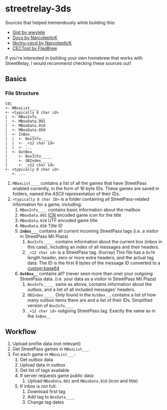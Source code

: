 # streetrelay-3ds

Sources that helped tremendously while building this:

- [Gist by wwylele](https://gist.github.com/wwylele/29a8caa6f5e5a7d88a00bedae90472ed)
- [Docs by NarcolepticK](https://github.com/NarcolepticK/CECDocs/)
- [libctru-cecd by NarcolepticK](https://github.com/NarcolepticK/libctru-cecd)
- [CECTool by FlagBrew](https://github.com/FlagBrew/CECTool/)

If you're interested in building your own homebrew that works with StreetRelay,
I would recommend checking these sources out!

## Basics

### File Structure

```plain
CEC
+- MBoxList____
+- <typically 8 char id>
|  +- MBoxInfo____
|  +- MBoxData.001
|  +- MBoxData.010
|  +- MBoxData.050
|  +- InBox___
|  |  +- BoxInfo_____
|  |  +- _<12 char id>
|  |  +- ...
|  +- OutBox__
|     +- BoxInfo_____
|     +- OBIndex_____
|     +- _<12 char id>
+- <typically 8 char id>
   +- ...
```

1. `MBoxList____` contains a list of all the games that have StreetPass enabled
   currently, in the form of 16 byte IDs. These games are saved in folders,
   named the ASCII representation of their IDs.
2. `<typically 8 char ID>` is a folder containing all StreetPass-related
   information for a game, including:
   1. `MBoxInfo____` contains basic information about the mailbox
   2. `MBoxData.001` [ICN] encoded game icon for the title
   3. `MBoxData.010` UTF encoded game title
   4. `MBoxData.050` Title ID
   5. **`InBox___`** contains all current incoming StreetPass tags (i.e. a
      visitor in StreetPass Mii Plaza)
      1. `BoxInfo_____` contains information about the current box (inbox in
         this case), including an index of all messages and their headers.
      2. `_<12 char id>` is a StreetPass tag. (hurray) This file has a `0x70`
         length header, zero or more extra headers, and the actual tag data. The
         ID is the first 8 bytes of the message ID converted to a [custom
         base64][base64]
   6. **`OutBox__`** contains all? (never seen more than one) your outgoing
      StreetPass data. (i.e. your data as a visitor in StreetPass Mii Plaza)
      1. `BoxInfo_____` same as above, contains information about the outbox,
         and a list of all included messages' headers.
      2. `OBIndex_____` Only found in the `OutBox__`, contains a list of how
         many outbox items there are and a list of their IDs. Simplified version
         of `BoxInfo____`
      3. `_<12 char id>` outgoing StreetPass tag. Exactly the same as in the
         `InBox__`

[ICN]: https://www.3dbrew.org/wiki/SMDH#Icon_graphics
[base64]: https://github.com/NarcolepticK/CECDocs/blob/master/Misc/base64.md

## Workflow

1. Upload profile data (not relevant)
2. Get StreetPass games in `MBoxList___`
3. For each game in `MBoxList___`:
   1. Get outbox data
   2. Upload data in outbox
   3. Get list of tags available
   4. If server requests game public data:
      1. Upload `MBoxData.001` and `MBoxData.010` (icon and title)
   5. If inbox is not full:
      1. Download first tag
      2. Add tag to `BoxData____`
      3. Change tag dates
